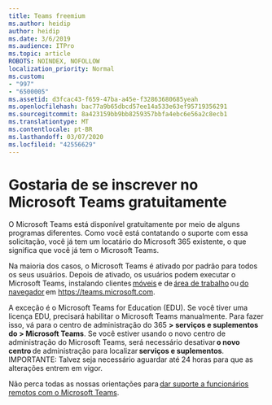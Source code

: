 ```yaml
---
title: Teams freemium
ms.author: heidip
author: heidip
ms.date: 3/6/2019
ms.audience: ITPro
ms.topic: article
ROBOTS: NOINDEX, NOFOLLOW
localization_priority: Normal
ms.custom:
- "997"
- "6500005"
ms.assetid: d3fcac43-f659-47ba-a45e-f32863680685yeah
ms.openlocfilehash: bac77a9b65dbcd57ee14a533e63ef95719356291
ms.sourcegitcommit: 8a423159bb9bb8259357bbfa4ebc6e56a2c8ecb1
ms.translationtype: MT
ms.contentlocale: pt-BR
ms.lasthandoff: 03/07/2020
ms.locfileid: "42556629"
---
```

# <a name="id-like-to-sign-up-for-teams-for-free"></a>Gostaria de se inscrever no Microsoft Teams gratuitamente

O Microsoft Teams está disponível gratuitamente por meio de alguns programas diferentes. Como você está contatando o suporte com essa solicitação, você já tem um locatário do Microsoft 365 existente, o que significa que você já tem o Microsoft Teams.

Na maioria dos casos, o Microsoft Teams é ativado por padrão para todos os seus usuários. Depois de ativado, os usuários podem executar o Microsoft Teams, instalando clientes [móveis](https://office.visualstudio.com/MAX/_workitems/edit/desktop) e de [área de trabalho](https://office.visualstudio.com/MAX/_workitems/edit/desktop) ou [do navegador](https://docs.microsoft.com/en-us/MicrosoftTeams/get-clients#mobile-clients) em https://teams.microsoft.com.

A exceção é o Microsoft Teams for Education (EDU). Se você tiver uma licença EDU, precisará habilitar o Microsoft Teams manualmente. Para fazer isso, vá para o centro de administração do 365 **> serviços e suplementos do > Microsoft Teams**. Se você estiver usando o novo centro de administração do Microsoft Teams, será necessário desativar **o novo centro** de administração para localizar **serviços e suplementos**. IMPORTANTE: Talvez seja necessário aguardar até 24 horas para que as alterações entrem em vigor.

Não perca todas as nossas orientações para [dar suporte a funcionários remotos com o Microsoft Teams](https://docs.microsoft.com/en-us/MicrosoftTeams/support-remote-work-with-teams).
